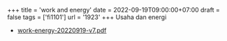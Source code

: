 +++
title = 'work and energy'
date = 2022-09-19T09:00:00+07:00
draft = false
tags = ['fi1101']
url = '1923'
+++
Usaha dan energi
<!--more-->

+ [work-energy-20220919-v7.pdf](https://zenodo.org/doi/10.5281/zenodo.7091075)
